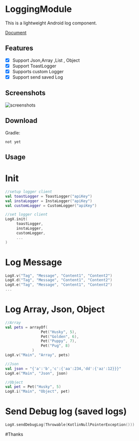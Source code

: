 # LoggingModule

This is a lightweight Android log component. 

[Document](https://github.com/chubecode)   

## Features  
- [x] Support Json,Array ,List , Object
- [x] Support ToastLogger
- [x] Supports custom Logger  
- [x] Support send saved Log
## Screenshots
![screenshots](https://github.com/chubecode/TestLogModule/blob/master/screenshoot/screenshoot.PNG "screenshots")

## Download
Gradle:
```
not yet
```

## Usage
# Init

``` kotlin
//setup logger client
val toastLogger = ToastLogger("apiKey")
val instaLogger = InstaLogger("apiKey")
val customLogger = CustomLogger("apiKey")

//set logger client
LogX.init(
     toastLogger,
     instaLogger,
     customLogger,
     ...
)

```

# Log Message

``` kotlin
LogX.v("Tag", "Message", "Content1", "Content2")
LogX.d("Tag", "Message", "Content1", "Content2")
LogX.e("Tag", "Message", "Content1", "Content2")
...
```

# Log Array, Json, Object

``` kotlin
//Array
val pets = arrayOf(
                Pet("Husky", 5),
                Pet("Golden", 6),
                Pet("Puppy", 7),
                Pet("Pug", 8)
            )
LogX.v("Main", "Array", pets)

//Json
val json = "{'a':'b','c':{'aa':234,'dd':{'az':12}}}"
LogX.e("Main", "Json", json)

//Object
val pet = Pet("Husky", 5)
LogX.i("Main", "Object", pet)         

```

# Send Debug log (saved logs)

``` kotlin
LogX.sendDebugLog(Throwable(KotlinNullPointerException()))

```

#Thanks
